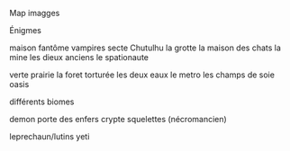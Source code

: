 Map imagges

Énigmes

maison fantôme
vampires
secte Chutulhu
la grotte
la maison des chats
la mine
les dieux anciens
le spationaute

verte prairie
la foret torturée
les deux eaux
le metro
les champs de soie
oasis

différents biomes

demon porte des enfers
crypte squelettes (nécromancien)

leprechaun/lutins
yeti
